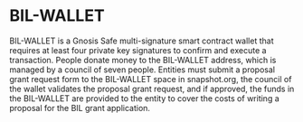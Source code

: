 # BIL-WALLET
BIL-WALLET is a Gnosis Safe multi-signature smart contract wallet that requires at least four private key signatures to confirm and execute a transaction. People donate money to the BIL-WALLET address, which is managed by a council of seven people. Entities must submit a proposal grant request form to the BIL-WALLET space in snapshot.org, the council of the wallet validates the proposal grant request, and if approved, the funds in the BIL-WALLET are provided to the entity to cover the costs of writing a proposal for the BIL grant application.
